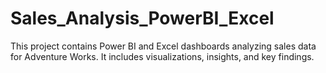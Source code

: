 # Sales_Analysis_PowerBI_Excel
This project contains Power BI and Excel dashboards analyzing sales data for Adventure Works. It includes visualizations, insights, and key findings.
